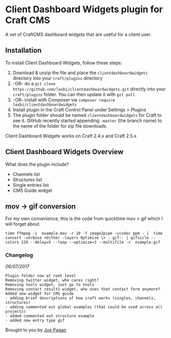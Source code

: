 # Client Dashboard Widgets plugin for Craft CMS

A set of CraftCMS dashboard widgets that are useful for a client user.

## Installation

To install Client Dashboard Widgets, follow these steps:

1. Download & unzip the file and place the `clientdashboardwidgets` directory into your `craft/plugins` directory
2.  -OR- do a `git clone https://github.com/lexbi/clientdashboardwidgets.git` directly into your `craft/plugins` folder.  You can then update it with `git pull`
3.  -OR- install with Composer via `composer require lexbi/clientdashboardwidgets`
4. Install plugin in the Craft Control Panel under Settings > Plugins
5. The plugin folder should be named `clientdashboardwidgets` for Craft to see it.  GitHub recently started appending `-master` (the branch name) to the name of the folder for zip file downloads.

Client Dashboard Widgets works on Craft 2.4.x and Craft 2.5.x.

## Client Dashboard Widgets Overview

What does the plugin include?

- Channels list
- Structures list
- Single entries list
- CMS Guide widget

## mov -> gif conversion

For my own convenience, this is the code from quicktime mov > gif which I will forget about.

    time ffmpeg -i  example.mov -r 10 -f image2pipe -vcodec ppm - |  time convert -verbose +dither -layers Optimize \> - gif:- | gifsicle --colors 128 --delay=5 --loop --optimize=3 --multifile ->  example.gif

### Changelog

*06/07/2017*

    Plugin folder now at root level
    Removing twitter widget, who cares right?
    Removing tools widget, just go to tools
    Removing contact results widget, who uses that contact form anymore?
    Added new widget for CMS guide
    - adding brief descriptions of how craft works (singles, channels, structures)
    - adding commented out global examples (that could be used across all projects)
    - added commented out structure example
    - added new entry type gif

Brought to you by [Joe Pagan](https://www.joe-pagan.com)
